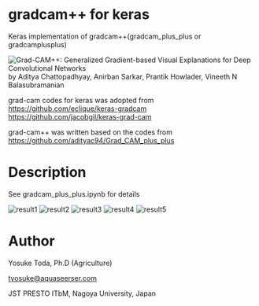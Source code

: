 
# gradcam++ for keras

Keras implementation of gradcam++(gradcam_plus_plus or gradcamplusplus)

![Grad-CAM++: Generalized Gradient-based Visual Explanations for Deep Convolutional Networks](https://arxiv.org/abs/1710.11063) by Aditya Chattopadhyay, Anirban Sarkar, Prantik Howlader, Vineeth N Balasubramanian

grad-cam codes for keras was adopted from
https://github.com/eclique/keras-gradcam
https://github.com/jacobgil/keras-grad-cam

grad-cam++ was written based on the codes from
https://github.com/adityac94/Grad_CAM_plus_plus


# Description
See gradcam_plus_plus.ipynb for details

![result1](https://github.com/totti0223/gradcamplusplus/blob/master/misc/output_3_1.png)
![result2](https://github.com/totti0223/gradcamplusplus/blob/master/misc/output_3_3.png)
![result3](https://github.com/totti0223/gradcamplusplus/blob/master/misc/output_3_5.png)
![result4](https://github.com/totti0223/gradcamplusplus/blob/master/misc/output_3_7.png)
![result5](https://github.com/totti0223/gradcamplusplus/blob/master/misc/output_3_9.png)

# Author
Yosuke Toda, Ph.D (Agriculture)

tyosuke@aquaseerser.com

JST PRESTO
ITbM, Nagoya University, Japan